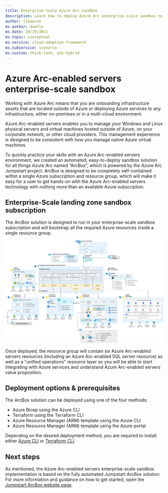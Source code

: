 ```yaml
---
title: Enterprise-Scale Azure Arc sandbox
description: Learn how to deploy Azure Arc enterprise-scale sandbox to accelerate adoption of hybrid or multi-cloud architectures.
author: likamrat
ms.author: doalle
ms.date: 10/29/2021
ms.topic: conceptual
ms.service: cloud-adoption-framework
ms.subservice: scenario
ms.custom: think-tank, e2e-hybrid
---
```


# Azure Arc-enabled servers enterprise-scale sandbox

Working with Azure Arc means that you are onboarding infrastructure assets that are located outside of Azure or deploying Azure services to any infrastructure, either on-premises or in a multi-cloud environment.

Azure Arc-enabled servers enables you to manage your Windows and Linux physical servers and virtual machines hosted outside of Azure, on your corporate network, or other cloud providers. This management experience is designed to be consistent with how you manage native Azure virtual machines.

To quickly practice your skills with an Azure Arc-enabled servers environment, we created an automated, easy-to-deploy sandbox solution for all things Azure Arc named “ArcBox”, which is powered by the Azure Arc Jumpstart project. ArcBox is designed to be completely self-contained within a single Azure subscription and resource group, which will make it easy for a user to get hands-on with the Azure Arc-enabled servers technology with nothing more than an available Azure subscription.

## Enterprise-Scale landing zone sandbox subscription

The ArcBox solution is designed to run in your enterprise-scale sandbox subscription and will bootstrap all the required Azure resources inside a single resource group.

![ArcBox in a sandbox subscription](./media/arcbox-sandbox-subscription.png)

Once deployed, the resource group will contain six Azure Arc-enabled servers resources (including an Azure Arc-enabled SQL server resource) as well as a "unified operations" resource layer so you will be able to start integrating with Azure services and understand Azure Arc-enabled servers value proposition.

## Deployment options & prerequisites

The ArcBox solution can be deployed using one of the four methods:

- Azure Bicep using the Azure CLI
- Terraform using the Terraform CLI
- Azure Resource Manager (ARM) template using the Azure CLI
- Azure Resource Manager (ARM) template using the Azure portal

Depending on the desired deployment method, you are required to install either [Azure CLI](https://docs.microsoft.com/cli/azure/install-azure-cli) or [Terraform CLI](https://learn.hashicorp.com/tutorials/terraform/install-cli).

## Next steps

As mentioned, the Azure Arc-enabled servers enterprise-scale sandbox implementation is based on the fully automated Jumpstart ArcBox solution. For more information and guidance on how to get started, open the [Jumpstart ArcBox website page](https://azurearcjumpstart.io/azure_jumpstart_arcbox/flavors/ITPro).
